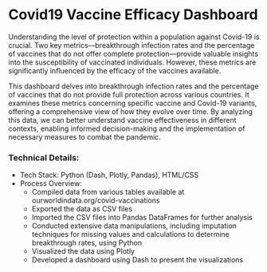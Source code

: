 # Covid19 Vaccine Efficacy Dashboard

Understanding the level of protection within a population against Covid-19 is crucial. 
Two key metrics—breakthrough infection rates and the percentage of vaccines that do not offer complete protection—provide valuable insights into the susceptibility of vaccinated individuals. 
However, these metrics are significantly influenced by the efficacy of the vaccines available.

This dashboard delves into breakthrough infection rates and the percentage of vaccines that do not provide full protection across various countries. It examines these metrics concerning specific vaccine and Covid-19 variants, offering a comprehensive view of how they evolve over time. By analyzing this data, we can better understand vaccine effectiveness in different contexts, enabling informed decision-making and the implementation of necessary measures to combat the pandemic.

### Technical Details:

 - Tech Stack: Python (Dash, Plotly, Pandas), HTML/CSS
 - Process Overview:
   - Compiled data from various tables available at ourworldindata.org/covid-vaccinations
   - Exported the data as CSV files
   - Imported the CSV files into Pandas DataFrames for further analysis
   - Conducted extensive data manipulations, including imputation techniques for missing values and calculations to determine breakthrough rates, using Python
   - Visualized the data using Plotly
   - Developed a dashboard using Dash to present the visualizations
